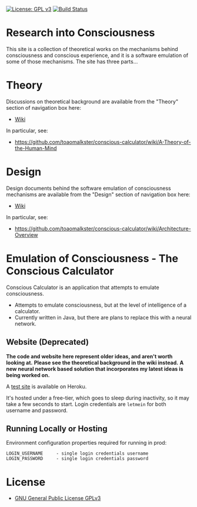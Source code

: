 [![License: GPL v3](https://img.shields.io/badge/License-GPLv3-blue.svg)](https://www.gnu.org/licenses/gpl-3.0)
[![Build Status](https://travis-ci.com/toaomalkster/conscious-calculator.svg?branch=master)](https://travis-ci.com/toaomalkster/conscious-calculator)

# Research into Consciousness
This site is a collection of theoretical works on the mechanisms behind consciousness and conscious experience, and it is a software emulation of some of those mechanisms.
The site has three parts...


# Theory
Discussions on theoretical background are available from the "Theory" section of navigation box here:
* [Wiki](https://github.com/toaomalkster/conscious-calculator/wiki)

In particular, see:
* https://github.com/toaomalkster/conscious-calculator/wiki/A-Theory-of-the-Human-Mind


# Design
Design documents behind the software emulation of consciousness mechanisms are available from the "Design" section of navigation box here:
* [Wiki](https://github.com/toaomalkster/conscious-calculator/wiki)

In particular, see:
* https://github.com/toaomalkster/conscious-calculator/wiki/Architecture-Overview


# Emulation of Consciousness - The Conscious Calculator
Conscious Calculator is an application that attempts to emulate consciousness.
* Attempts to emulate consciousness, but at the level of intelligence of a calculator.
* Currently written in Java, but there are plans to replace this with a neural network.

## Website (Deprecated)
**The code and website here represent older ideas, and aren't worth looking at.**
**Please see the theoretical background in the wiki instead.**
**A new neural network based solution that incorporates my latest ideas is being worked on.**

A [test site](https://conscious-calculator.herokuapp.com) is available on Heroku.

It's hosted under a free-tier, which goes to sleep during inactivity, so it may take a few seconds to start.
Login credentials are `letmein` for both username and password.

## Running Locally or Hosting
Environment configuration properties required for running in prod:

    LOGIN_USERNAME     - single login credentials username
    LOGIN_PASSWORD     - single login credentials password


# License
* [GNU General Public License GPLv3](https://www.gnu.org/licenses/gpl-3.0.en.html)
